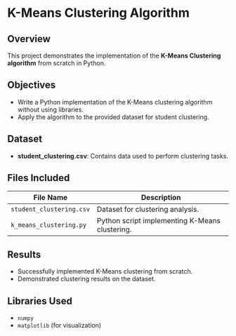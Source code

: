 
#  K-Means Clustering Algorithm  

## Overview  
This project demonstrates the implementation of the **K-Means Clustering algorithm** from scratch in Python.  

## Objectives  
- Write a Python implementation of the K-Means clustering algorithm without using libraries.  
- Apply the algorithm to the provided dataset for student clustering.  


## Dataset  
- **student_clustering.csv**: Contains data used to perform clustering tasks.  



## Files Included  

| File Name                 | Description                                      |
|---------------------------|--------------------------------------------------|
| `student_clustering.csv`  | Dataset for clustering analysis.                 |
| `k_means_clustering.py`   | Python script implementing K-Means clustering.   |


## Results  
- Successfully implemented K-Means clustering from scratch.  
- Demonstrated clustering results on the dataset.  



## Libraries Used  
- `numpy`  
- `matplotlib` (for visualization)  

